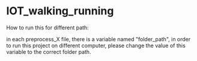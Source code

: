 # IOT_walking_running

How to run this for different path:

in each preprocess_X file, there is a variable named "folder_path",
in order to run this project on different computer, please change the value of this variable to the correct folder path.
